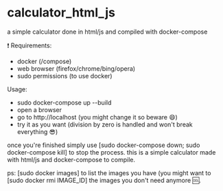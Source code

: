 # calculator_html_js
a simple calculator done in html/js and compiled with docker-compose

❗ Requirements:
- docker (/compose)
- web browser (firefox/chrome/bing/opera)
- sudo permissions (to use docker)

Usage:
- sudo docker-compose up --build
- open a browser
- go to http://localhost (you might change it so beware 😄)
- try it as you want (division by zero is handled and won't break everything 😎)

once you're finished 
simply use [sudo docker-compose down; sudo docker-compose kill] to stop the process.
this is a simple calculator made with html/js and docker-compose to compile.

ps: [sudo docker images] to list the images you have (you might want to [sudo docker rmi IMAGE_ID] the images you don't need anymore 🆒.
